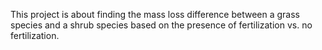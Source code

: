 This project is about finding the mass loss difference between a grass species and a shrub species based on the presence of fertilization vs. no fertilization. 

